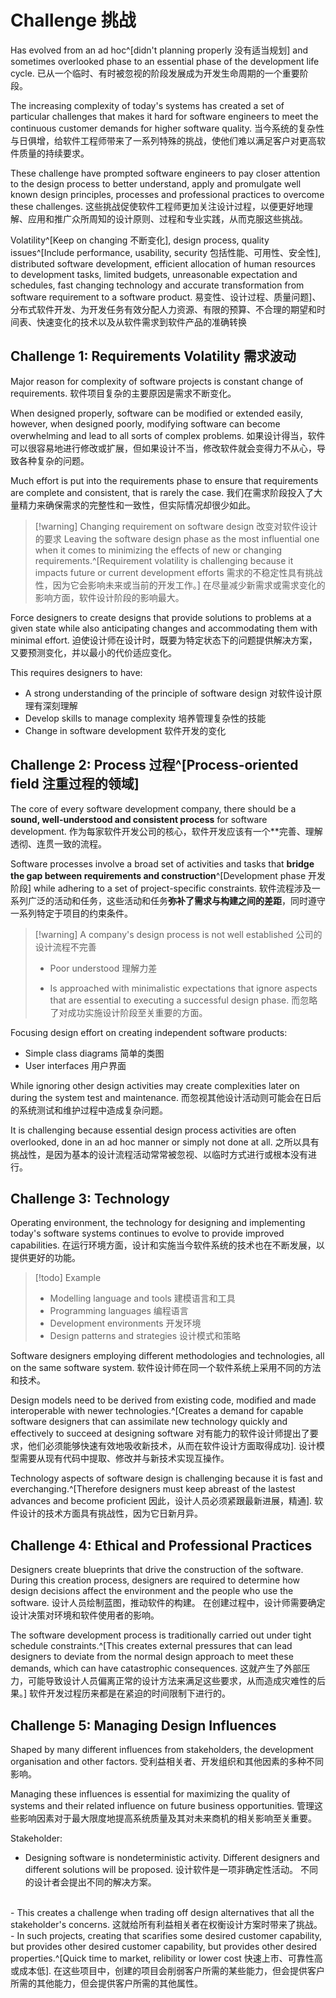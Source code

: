 # Challenge 挑战
Has evolved from an ad hoc^[didn't planning properly 没有适当规划] and sometimes overlooked phase to an essential phase of the development life cycle.
已从一个临时、有时被忽视的阶段发展成为开发生命周期的一个重要阶段。

The increasing complexity of today's systems has created a set of particular challenges that makes it hard for software engineers to meet the continuous customer demands for higher software quality.
当今系统的复杂性与日俱增，给软件工程师带来了一系列特殊的挑战，使他们难以满足客户对更高软件质量的持续要求。

These challenge have prompted software engineers to pay closer attention to the design process to better understand, apply and promulgate well known design principles, processes and professional practices to overcome these challenges.
这些挑战促使软件工程师更加关注设计过程，以便更好地理解、应用和推广众所周知的设计原则、过程和专业实践，从而克服这些挑战。

Volatility^[Keep on changing 不断变化], design process, quality issues^[Include performance, usability, security 包括性能、可用性、安全性], distributed software development, efficient allocation of human resources to development tasks,  limited budgets, unreasonable expectation and schedules, fast changing technology and accurate transformation from software requirement to a software product.
易变性、设计过程、质量问题]、分布式软件开发、为开发任务有效分配人力资源、有限的预算、不合理的期望和时间表、快速变化的技术以及从软件需求到软件产品的准确转换

## Challenge 1: Requirements Volatility 需求波动
Major reason for complexity of software projects is constant change of requirements.
软件项目复杂的主要原因是需求不断变化。

When designed properly, software can be modified or extended easily, however, when designed poorly, modifying software can become overwhelming and lead to all sorts of complex problems.
如果设计得当，软件可以很容易地进行修改或扩展，但如果设计不当，修改软件就会变得力不从心，导致各种复杂的问题。

Much effort is put into the requirements phase to ensure that requirements are complete and consistent, that is rarely the case.
我们在需求阶段投入了大量精力来确保需求的完整性和一致性，但实际情况却很少如此。

>[!warning] Changing requirement on software design 改变对软件设计的要求
>Leaving the software design phase as the most influential one when it comes to minimizing the effects of new or changing requirements.^[Requirement volatility is challenging because it impacts future or current development efforts 需求的不稳定性具有挑战性，因为它会影响未来或当前的开发工作。]
>在尽量减少新需求或需求变化的影响方面，软件设计阶段的影响最大。

Force designers to create designs that provide solutions to problems at a given state while also anticipating changes and accommodating them with minimal effort.
迫使设计师在设计时，既要为特定状态下的问题提供解决方案，又要预测变化，并以最小的代价适应变化。

This requires designers to have:
- A strong understanding of the principle of software design 对软件设计原理有深刻理解
- Develop skills to manage complexity  培养管理复杂性的技能
- Change in software development 软件开发的变化

## Challenge 2: Process 过程^[Process-oriented field 注重过程的领域]
The core of every software development company, there should be a **sound, well-understood and consistent process** for software development.
作为每家软件开发公司的核心，软件开发应该有一个**完善、理解透彻、连贯一致的流程。

Software processes involve a broad set of activities and tasks that **bridge the gap between requirements and construction**^[Development phase 开发阶段] while adhering to a set of project-specific constraints.
软件流程涉及一系列广泛的活动和任务，这些活动和任务**弥补了需求与构建之间的差距**，同时遵守一系列特定于项目的约束条件。

>[!warning]  A company's design process is not well established 公司的设计流程不完善
>- Poor understood 
>理解力差
>
>- Is approached with minimalistic expectations that ignore aspects that are essential to executing a successful design phase.
>  而忽略了对成功实施设计阶段至关重要的方面。

Focusing design effort on creating independent software products:
- Simple class diagrams  简单的类图
- User interfaces 用户界面

While ignoring other design activities may create complexities later on during the system test and maintenance.
而忽视其他设计活动则可能会在日后的系统测试和维护过程中造成复杂问题。

It is challenging because essential design process activities are often overlooked, done in an ad hoc manner or simply not done at all.
之所以具有挑战性，是因为基本的设计流程活动常常被忽视、以临时方式进行或根本没有进行。

## Challenge 3: Technology
Operating environment, the technology for designing and implementing today's software systems continues to evolve to provide improved capabilities.
在运行环境方面，设计和实施当今软件系统的技术也在不断发展，以提供更好的功能。

>[!todo] Example
>- Modelling language and tools 建模语言和工具
>- Programming languages 编程语言
>- Development environments 开发环境
>- Design patterns and strategies 设计模式和策略

Software designers employing different methodologies and technologies, all on the same software system.
软件设计师在同一个软件系统上采用不同的方法和技术。

Design models need to be derived from existing code, modified and made interoperable with newer technologies.^[Creates a demand for capable software designers that can assimilate new technology quickly and effectively to succeed at designing software 对有能力的软件设计师提出了要求，他们必须能够快速有效地吸收新技术，从而在软件设计方面取得成功].
设计模型需要从现有代码中提取、修改并与新技术实现互操作。

Technology aspects of software design is challenging because it is fast and everchanging.^[Therefore designers must keep abreast of the lastest advances and become proficient 因此，设计人员必须紧跟最新进展，精通].
软件设计的技术方面具有挑战性，因为它日新月异。

## Challenge 4: Ethical and Professional Practices
Designers create blueprints that drive the construction of the software. During this creation process, designers are required to determine how design decisions affect the environment and the people who use the software.
设计人员绘制蓝图，推动软件的构建。 在创建过程中，设计师需要确定设计决策对环境和软件使用者的影响。

The software development process is traditionally carried out under tight schedule constraints.^[This creates external pressures that can lead designers to deviate from the normal design approach to meet these demands, which can have catastrophic consequences. 这就产生了外部压力，可能导致设计人员偏离正常的设计方法来满足这些要求，从而造成灾难性的后果。]
软件开发过程历来都是在紧迫的时间限制下进行的。

## Challenge 5: Managing Design Influences 
Shaped by many different influences from stakeholders, the development organisation and other factors.
受利益相关者、开发组织和其他因素的多种不同影响。

Managing these influences is essential for maximizing the quality of systems and  their related influence on future business opportunities.
管理这些影响因素对于最大限度地提高系统质量及其对未来商机的相关影响至关重要。

Stakeholder:
- Designing software is nondeterministic activity. Different designers and different solutions will be proposed.
	设计软件是一项非确定性活动。 不同的设计者会提出不同的解决方案。
<br>
- This creates a challenge when trading off design alternatives that all the stakeholder's concerns.
	这就给所有利益相关者在权衡设计方案时带来了挑战。
<br>
- In such projects, creating that scarifies some desired customer capability, but provides other desired customer capability, but provides other desired properties.^[Quick time to market, relibility or lower cost 快速上市、可靠性高或成本低].
	在这些项目中，创建的项目会削弱客户所需的某些能力，但会提供客户所需的其他能力，但会提供客户所需的其他属性。